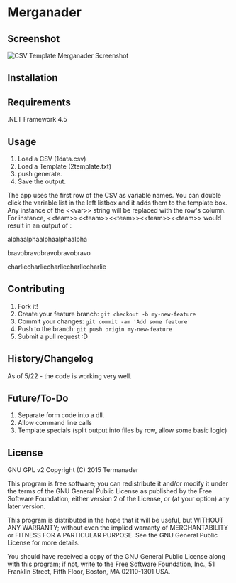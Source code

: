 # Merganader

## Screenshot

![CSV Template Merganader Screenshot](http://i.imgur.com/tbM0y21.jpg)

## Installation


## Requirements
.NET Framework 4.5

## Usage
1. Load a CSV (1data.csv)
2. Load a Template (2template.txt)
3. push generate. 
4. Save the output. 

The app uses the first row of the CSV as variable names.
You can double click the variable list in the left listbox and it adds them to the template box.
Any instance of the &lt;&lt;var&gt;&gt; string will be replaced with the row's column.  
For instance, &lt;&lt;team&gt;&gt;&lt;&lt;team&gt;&gt;&lt;&lt;team&gt;&gt;&lt;&lt;team&gt;&gt;&lt;&lt;team&gt;&gt; would result in an output of :

alphaalphaalphaalphaalpha

bravobravobravobravobravo

charliecharliecharliecharliecharlie


## Contributing

1. Fork it!
2. Create your feature branch: `git checkout -b my-new-feature`
3. Commit your changes: `git commit -am 'Add some feature'`
4. Push to the branch: `git push origin my-new-feature`
5. Submit a pull request :D

## History/Changelog

As of 5/22 - the code is working very well.


## Future/To-Do

1. Separate form code into a dll.
2. Allow command line calls
3. Template specials (split output into files by row, allow some basic logic)



## License

GNU GPL v2
Copyright (C) 2015 Termanader

This program is free software; you can redistribute it and/or modify
it under the terms of the GNU General Public License as published by
the Free Software Foundation; either version 2 of the License, or
(at your option) any later version.

This program is distributed in the hope that it will be useful,
but WITHOUT ANY WARRANTY; without even the implied warranty of
MERCHANTABILITY or FITNESS FOR A PARTICULAR PURPOSE.  See the
GNU General Public License for more details.

You should have received a copy of the GNU General Public License along
with this program; if not, write to the Free Software Foundation, Inc.,
51 Franklin Street, Fifth Floor, Boston, MA 02110-1301 USA.
